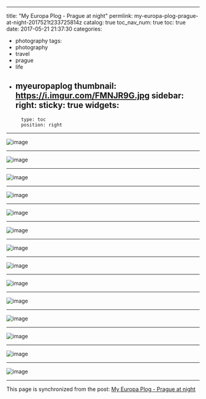 
---
title: "My Europa Plog - Prague at night"
permlink: my-europa-plog-prague-at-night-2017521t233725814z
catalog: true
toc_nav_num: true
toc: true
date: 2017-05-21 21:37:30
categories:
- photography
tags:
- photography
- travel
- prague
- life
- myeuropaplog
thumbnail: https://i.imgur.com/FMNJR9G.jpg
sidebar:
    right:
        sticky: true
widgets:
    -
        type: toc
        position: right
---


![image](https://i.imgur.com/FMNJR9G.jpg)<hr> ![image](https://i.imgur.com/czhXmzJ.jpg)<hr> ![image](https://i.imgur.com/njfb7qf.jpg)<hr> ![image](https://i.imgur.com/XtrdSqd.jpg)<hr> ![image](https://i.imgur.com/26ydUSc.jpg)<hr> ![image](https://i.imgur.com/mKpAVqz.jpg)<hr> ![image](https://i.imgur.com/OgAKsiI.jpg)<hr> ![image](https://i.imgur.com/tLZD657.jpg)<hr> ![image](https://i.imgur.com/6iM0QU8.jpg)<hr> ![image](https://i.imgur.com/41KlIRE.jpg)<hr> ![image](https://i.imgur.com/yMQogsk.jpg)<hr> ![image](https://i.imgur.com/QnL3qI3.jpg)<hr> ![image](https://i.imgur.com/CumSasO.jpg)<hr> ![image](https://i.imgur.com/tpRzVAk.jpg)

- - -

This page is synchronized from the post: [My Europa Plog - Prague at night](https://steemit.com/@deanliu/my-europa-plog-prague-at-night-2017521t233725814z)
